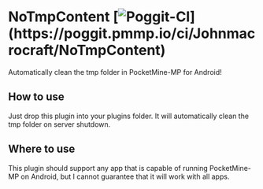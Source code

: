# NoTmpContent [![Poggit-CI](https://poggit.pmmp.io/ci.badge/Johnmacrocraft/NoTmpContent/~)](https://poggit.pmmp.io/ci/Johnmacrocraft/NoTmpContent)
Automatically clean the tmp folder in PocketMine-MP for Android!

## How to use
Just drop this plugin into your plugins folder. It will automatically clean the tmp folder on server shutdown.

## Where to use
This plugin should support any app that is capable of running PocketMine-MP on Android, but I cannot guarantee that it will work with all apps.
